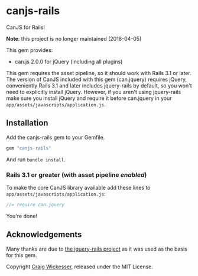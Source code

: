 # canjs-rails

CanJS for Rails!

**Note**: this project is no longer maintained (2018-04-05)

This gem provides:

  * can.js 2.0.0 for jQuery (including all plugins)

This gem requires the asset pipeline, so it should work with Rails 3.1 or later. The version of CanJS included with this gem (can.jquery) requires jQuery, conveniently Rails 3.1 and later includes jquery-rails by default, so you won't need to explicitly install jQuery. However, if you aren't using jquery-rails make sure you install jQuery and require it before can.jquery in your `app/assets/javascripts/application.js`.

## Installation

Add the canjs-rails gem to your Gemfile.

```ruby
gem "canjs-rails"
```

And run `bundle install`. 

### Rails 3.1 or greater (with asset pipeline *enabled*)

To make the core CanJS library available add these lines to `app/assets/javascripts/application.js`:

```js
//= require can.jquery
```

You're done!

## Acknowledgements

Many thanks are due to [the jquery-rails project](https://github.com/rails/jquery-rails/) as it was used as the basis for this gem.

Copyright [Craig Wickesser](http://mindscratch.org), released under the MIT License.
